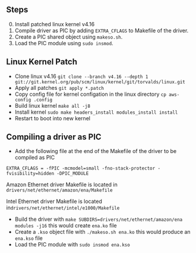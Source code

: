 ## Steps
0. Install patched linux kernel v4.16
1. Compile driver as PIC by adding `EXTRA_CFLAGS` to Makefile of the driver.
2. Create a PIC shared object using `makeso.sh`.
3. Load the PIC module using `sudo insmod`.

## Linux Kernel Patch
- Clone linux v4.16 `git clone --branch v4.16 --depth 1 git://git.kernel.org/pub/scm/linux/kernel/git/torvalds/linux.git`
- Apply all patches `git apply *.patch`
- Copy config file for kernel configation in the linux directory `cp aws-config .config`
- Build linux kernel `make all -j8`
- Install kernel `sudo make headers_install modules_install install`
- Restart to boot into new kernel

## Compiling a driver as PIC
- Add the following file at the end of the Makefile of the driver to be compiled as PIC

`EXTRA_CFLAGS = -fPIC -mcmodel=small -fno-stack-protector -fvisibility=hidden -DPIC_MODULE`

Amazon Ethernet driver Makefile is located in `drivers/net/ethernet/amazon/ena/Makefile`

Intel Ethernet driver Makefile is located in`drivers/net/ethernet/intel/e1000/Makefile`

- Build the driver with `make SUBDIRS=drivers/net/ethernet/amazon/ena modules -j16` this would create `ena.ko` file
- Create a `.kso` object file with `./makeso.sh ena.ko` this would produce an `ena.kso` file
- Load the PIC module with `sudo insmod ena.kso`
